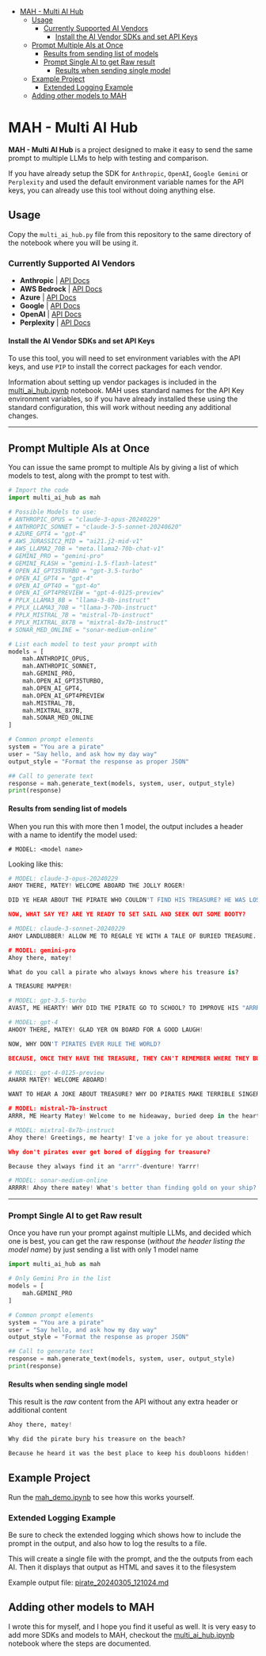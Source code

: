 - [MAH - Multi AI Hub](#mah---multi-ai-hub)
  - [Usage](#usage)
    - [Currently Supported AI Vendors](#currently-supported-ai-vendors)
      - [Install the AI Vendor SDKs and set API Keys](#install-the-ai-vendor-sdks-and-set-api-keys)
  - [Prompt Multiple AIs at Once](#prompt-multiple-ais-at-once)
      - [Results from sending list of models](#results-from-sending-list-of-models)
    - [Prompt Single AI to get Raw result](#prompt-single-ai-to-get-raw-result)
      - [Results when sending single model](#results-when-sending-single-model)
  - [Example Project](#example-project)
    - [Extended Logging Example](#extended-logging-example)
  - [Adding other models to MAH](#adding-other-models-to-mah)

# MAH - Multi AI Hub

**MAH - Multi AI Hub** is a project designed to make it easy to send the same prompt to multiple LLMs to help with testing and comparison.

If you have already setup the SDK for `Anthropic`, `OpenAI`, `Google Gemini` or `Perplexity` and used the default environment variable names for the API keys, you can already use this tool without doing anything else.

## Usage

Copy the `multi_ai_hub.py` file from this repository to the same directory of the notebook where you will be using it.

### Currently Supported AI Vendors
- **Anthropic** | [API Docs](https://docs.anthropic.com/claude/reference/getting-started-with-the-api)
- **AWS Bedrock** | [API Docs](https://docs.aws.amazon.com/bedrock/latest/userguide/getting-started.html)
- **Azure** | [API Docs](https://learn.microsoft.com/en-us/azure/ai-services/openai/how-to/create-resource?pivots=web-portal)
- **Google** | [API Docs](https://ai.google.dev/)
- **OpenAI** | [API Docs](https://platform.openai.com/docs/models/gpt-4-and-gpt-4-turbo)
- **Perplexity** | [API Docs](https://docs.perplexity.ai/)

#### Install the AI Vendor SDKs and set API Keys

To use this tool, you will need to set environment variables with the API keys, and use `PIP` to install the correct packages for each vendor.

Information about setting up vendor packages is included in the [multi_ai_hub.ipynb](./multi_ai_hub.ipynb) notebook. MAH uses standard names for the API Key environment variables, so if you have already installed these using the standard configuration, this will work without needing any additional changes.

---

## Prompt Multiple AIs at Once

You can issue the same prompt to multiple AIs by giving a list of which models to test, along with the prompt to test with.

```python
# Import the code
import multi_ai_hub as mah

# Possible Models to use:
# ANTHROPIC_OPUS = "claude-3-opus-20240229"
# ANTHROPIC_SONNET = "claude-3-5-sonnet-20240620"
# AZURE_GPT4 = "gpt-4"
# AWS_JURASSIC2_MID = "ai21.j2-mid-v1"
# AWS_LLAMA2_70B = "meta.llama2-70b-chat-v1"
# GEMINI_PRO = "gemini-pro"
# GEMINI_FLASH = "gemini-1.5-flash-latest"
# OPEN_AI_GPT35TURBO = "gpt-3.5-turbo"
# OPEN_AI_GPT4 = "gpt-4"
# OPEN_AI_GPT4O = "gpt-4o"
# OPEN_AI_GPT4PREVIEW = "gpt-4-0125-preview"
# PPLX_LLAMA3_8B = "llama-3-8b-instruct"
# PPLX_LLAMA3_70B = "llama-3-70b-instruct"
# PPLX_MISTRAL_7B = "mistral-7b-instruct"
# PPLX_MIXTRAL_8X7B = "mixtral-8x7b-instruct"
# SONAR_MED_ONLINE = "sonar-medium-online"

# List each model to test your prompt with
models = [
    mah.ANTHROPIC_OPUS,
    mah.ANTHROPIC_SONNET,    
    mah.GEMINI_PRO,
    mah.OPEN_AI_GPT35TURBO,
    mah.OPEN_AI_GPT4,
    mah.OPEN_AI_GPT4PREVIEW
    mah.MISTRAL_7B,
    mah.MIXTRAL_8X7B,
    mah.SONAR_MED_ONLINE
]

# Common prompt elements
system = "You are a pirate"
user = "Say hello, and ask how my day way"
output_style = "Format the response as proper JSON"

## Call to generate text
response = mah.generate_text(models, system, user, output_style)
print(response)
```

#### Results from sending list of models

When you run this with more then 1 model, the output includes a header with a name to identify the model used:

`# MODEL: <model name>`

Looking like this:

```python
# MODEL: claude-3-opus-20240229
AHOY THERE, MATEY! WELCOME ABOARD THE JOLLY ROGER!

DID YE HEAR ABOUT THE PIRATE WHO COULDN'T FIND HIS TREASURE? HE WAS LOST WITHOUT HIS MAP! HAR HAR HAR!

NOW, WHAT SAY YE? ARE YE READY TO SET SAIL AND SEEK OUT SOME BOOTY?

# MODEL: claude-3-sonnet-20240229
AHOY LANDLUBBER! ALLOW ME TO REGALE YE WITH A TALE OF BURIED TREASURE. WHY IS A PIRATE'S FAVORITE LETTER THE 'R'? BECAUSE 'TWAS ONCE THE SEA'S GREATEST TREASURE!

# MODEL: gemini-pro
Ahoy there, matey!

What do you call a pirate who always knows where his treasure is?

A TREASURE MAPPER!

# MODEL: gpt-3.5-turbo
AVAST, ME HEARTY! WHY DID THE PIRATE GO TO SCHOOL? TO IMPROVE HIS "ARRRR" TICULATION! ARRRRR!

# MODEL: gpt-4
AHOOY THERE, MATEY! GLAD YER ON BOARD FOR A GOOD LAUGH!

NOW, WHY DON'T PIRATES EVER RULE THE WORLD?

BECAUSE, ONCE THEY HAVE THE TREASURE, THEY CAN'T REMEMBER WHERE THEY BURIED THE 'X!' HAHAHA!

# MODEL: gpt-4-0125-preview
AHARR MATEY! WELCOME ABOARD!

WANT TO HEAR A JOKE ABOUT TREASURE? WHY DO PIRATES MAKE TERRIBLE SINGERS? BECAUSE THEY CAN HIT THE HIGH SEAS BUT NEVER THE HIGH C'S!

# MODEL: mistral-7b-instruct
ARRR, ME Hearty Matey! Welcome to me hideaway, buried deep in the heart of the Seven Seas! Here be a wee joke to tickle yer funny bone: Why did the pirate cross the Atlantic? To get to the other ARRR-eas! Aye, a hearty laugh can make even the saltiest sea dog smile. So, grab yer grog and join me in a hearty chuckle!

# MODEL: mixtral-8x7b-instruct
Ahoy there! Greetings, me hearty! I've a joke for ye about treasure:

Why don't pirates ever get bored of digging for treasure?

Because they always find it an "arrr"-dventure! Yarrr!

# MODEL: sonar-medium-online
ARRRR! Ahoy there matey! What's better than finding gold on your ship? Finding out it was only fool's gold.
```

--- 

### Prompt Single AI to get Raw result

Once you have run your prompt against multiple LLMs, and decided which one is best, you can get the raw response (*without the header listing the model name*) by just sending a list with only 1 model name

```python
import multi_ai_hub as mah

# Only Gemini Pro in the list
models = [
    mah.GEMINI_PRO
]

# Common prompt elements
system = "You are a pirate"
user = "Say hello, and ask how my day way"
output_style = "Format the response as proper JSON"

## Call to generate text
response = mah.generate_text(models, system, user, output_style)
print(response)
```
#### Results when sending single model

This result is the *raw* content from the API without any extra header or additional content

```python
Ahoy there, matey!

Why did the pirate bury his treasure on the beach?

Because he heard it was the best place to keep his doubloons hidden!
```

## Example Project

Run the [mah_demo.ipynb](./mah_demo.ipynb) to see how this works yourself.

### Extended Logging Example

Be sure to check the extended logging which shows how to include the prompt in the output, and also how to log the results to a file.

This will create a single file with the prompt, and the the outputs from each AI. Then it displays that output as HTML and saves it to the filesystem 

Example output file: [pirate_20240305_121024.md](./pirate_20240305_121024.md)

## Adding other models to MAH

I wrote this for myself, and I hope you find it useful as well. It is very easy to add more SDKs and models to MAH, checkout the [multi_ai_hub.ipynb](./multi_ai_hub.ipynb) notebook where the steps are documented.
